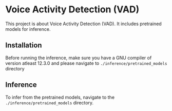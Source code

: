 # Voice Activity Detection (VAD)

This project is about Voice Activity Detection (VAD). It includes pretrained models for inference.

## Installation

Before running the inference, make sure you have a GNU compiler of version atleast 12.3.0 and please navigate to  `./inference/pretrained_models` directory

## Inference

To infer from the pretrained models, navigate to the `./inference/pretrained_models` directory.